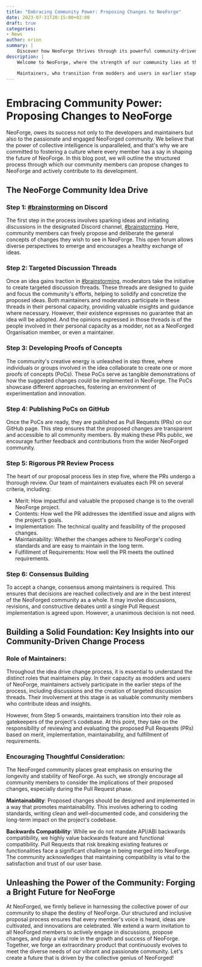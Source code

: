 ```yaml
---
title: "Embracing Community Power: Proposing Changes to NeoForge"
date: 2023-07-31T20:15:00+02:00
draft: true
categories:
- News
author: orion
summary: |
    Discover how NeoForge thrives through its powerful community-driven change process, the "Idea Drive." From sparking ideas on Discord to fostering innovation through Pull Requests, this structured approach ensures every member has a voice in shaping NeoForge's future. With maintainers acting as gatekeepers and a strong emphasis on maintainability and backwards compatibility, the NeoForged community embraces collective intelligence and celebrates innovation.
description: |
    Welcome to NeoForge, where the strength of our community lies at the core of our success. Embracing the power of collective intelligence, we have cultivated a structured and inclusive proposal process called the "Idea Drive." This community-driven initiative empowers every NeoForged member to actively participate in shaping the future of NeoForge. From the inception of ideas on our dedicated Discord channel, [#brainstorming](https://discord.com/channels/313125603924639766/1105595318197825557), to the creation of tangible proofs of concepts (PoCs) published as Pull Requests (PRs) on GitHub, our process ensures that diverse perspectives and innovative solutions are celebrated.

    Maintainers, who transition from modders and users in earlier stages, act as guardians of the project's codebase in the PR review process. Their rigorous evaluation ensures that proposed changes meet the criteria of merit, implementation, maintainability, and requirements fulfillment. Additionally, the NeoForged community values long-term stability, holding backwards feature and functional compatibility in high regard. As we invite each member to engage actively in discussions and contribute their ideas, we unite in forging an extraordinary product that adapts to the dynamic needs of our vibrant and passionate community. NeoForge's future is shaped by the collective genius of its members, celebrating innovation and fostering a culture of collaboration.
---
```

# Embracing Community Power: Proposing Changes to NeoForge

NeoForge, owes its success not only to the developers and maintainers but also to the passionate and engaged NeoForged community. We believe that the power of collective intelligence is unparalleled, and that's why we are committed to fostering a culture where every member has a say in shaping the future of NeoForge. In this blog post, we will outline the structured process through which our community members can propose changes to NeoForge and actively contribute to its development.

## The NeoForge Community Idea Drive

### Step 1: [#brainstorming](https://discord.com/channels/313125603924639766/1105595318197825557) on Discord

The first step in the process involves sparking ideas and initiating discussions in the designated Discord channel, [#brainstorming](https://discord.com/channels/313125603924639766/1105595318197825557). Here, community members can freely propose and deliberate the general concepts of changes they wish to see in NeoForge. This open forum allows diverse perspectives to emerge and encourages a healthy exchange of ideas.

### Step 2: Targeted Discussion Threads

Once an idea gains traction in [#brainstorming](https://discord.com/channels/313125603924639766/1105595318197825557), moderators take the initiative to create targeted discussion threads. These threads are designed to guide and focus the community's efforts, helping to solidify and concretize the proposed ideas. Both maintainers and moderators participate in these threads in their personal capacity, providing valuable insights and guidance where necessary. However, their existence expresses no guarantee that an idea will be adopted. And the opinions expressed in those threads is of the people involved in their personal capacity as a modder, not as a NeoForged Organisation member, or even a maintainer. 

### Step 3: Developing Proofs of Concepts

The community's creative energy is unleashed in step three, where individuals or groups involved in the idea collaborate to create one or more proofs of concepts (PoCs). These PoCs serve as tangible demonstrations of how the suggested changes could be implemented in NeoForge. The PoCs showcase different approaches, fostering an environment of experimentation and innovation.

### Step 4: Publishing PoCs on GitHub

Once the PoCs are ready, they are published as Pull Requests (PRs) on our GitHub page. This step ensures that the proposed changes are transparent and accessible to all community members. By making these PRs public, we encourage further feedback and contributions from the wider NeoForged community.

### Step 5: Rigorous PR Review Process

The heart of our proposal process lies in step five, where the PRs undergo a thorough review. Our team of maintainers evaluates each PR on several criteria, including:

- Merit: How impactful and valuable the proposed change is to the overall NeoForge project.
- Contents: How well the PR addresses the identified issue and aligns with the project's goals.
- Implementation: The technical quality and feasibility of the proposed changes.
- Maintainability: Whether the changes adhere to NeoForge's coding standards and are easy to maintain in the long term.
- Fulfillment of Requirements: How well the PR meets the outlined requirements.

### Step 6: Consensus Building

To accept a change, consensus among maintainers is required. This ensures that decisions are reached collectively and are in the best interest of the NeoForged community as a whole. It may involve discussions, revisions, and constructive debates until a single Pull Request implementation is agreed upon. However, a unanimous decision is not need.


## Building a Solid Foundation: Key Insights into our Community-Driven Change Process
### Role of Maintainers:

Throughout the idea drive change process, it is essential to understand the distinct roles that maintainers play. In their capacity as modders and users of NeoForge, maintainers actively participate in the earlier steps of the process, including discussions and the creation of targeted discussion threads. Their involvement at this stage is as valuable community members who contribute ideas and insights.

However, from Step 5 onwards, maintainers transition into their role as gatekeepers of the project's codebase. At this point, they take on the responsibility of reviewing and evaluating the proposed Pull Requests (PRs) based on merit, implementation, maintainability, and fulfillment of requirements.

### Encouraging Thoughtful Consideration:

The NeoForged community places great emphasis on ensuring the longevity and stability of NeoForge. As such, we strongly encourage all community members to consider the implications of their proposed changes, especially during the Pull Request phase.

**Maintainability**: Proposed changes should be designed and implemented in a way that promotes maintainability. This involves adhering to coding standards, writing clean and well-documented code, and considering the long-term impact on the project's codebase.

**Backwards Compatibility**: While we do not mandate API/ABI backwards compatibility, we highly value backwards feature and functional compatibility. Pull Requests that risk breaking existing features or functionalities face a significant challenge in being merged into NeoForge. The community acknowledges that maintaining compatibility is vital to the satisfaction and trust of our user base.


## Unleashing the Power of the Community: Forging a Bright Future for NeoForge

At NeoForged, we firmly believe in harnessing the collective power of our community to shape the destiny of NeoForge. Our structured and inclusive proposal process ensures that every member's voice is heard, ideas are cultivated, and innovations are celebrated. We extend a warm invitation to all NeoForged members to actively engage in discussions, propose changes, and play a vital role in the growth and success of NeoForge. Together, we forge an extraordinary product that continuously evolves to meet the diverse needs of our vibrant and passionate community. Let's create a future that is driven by the collective genius of NeoForged!